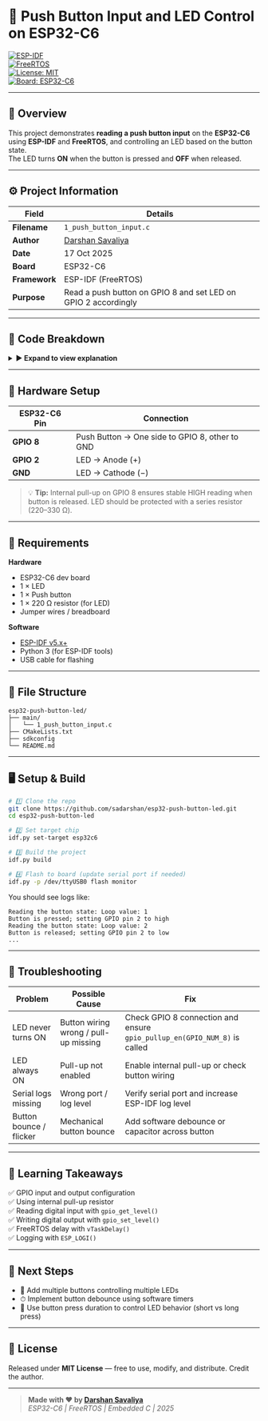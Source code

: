 
# 🔘 Push Button Input and LED Control on ESP32-C6  
[![ESP-IDF](https://img.shields.io/badge/ESP--IDF-v5.x-blue)](https://docs.espressif.com/projects/esp-idf/en/latest/)  
[![FreeRTOS](https://img.shields.io/badge/FreeRTOS-Enabled-green)](https://www.freertos.org/)  
[![License: MIT](https://img.shields.io/badge/License-MIT-yellow.svg)](LICENSE)  
[![Board: ESP32-C6](https://img.shields.io/badge/Board-ESP32--C6-orange)](https://www.espressif.com/en/products/socs/esp32-c6)

---

## 🧠 Overview
This project demonstrates **reading a push button input** on the **ESP32-C6** using **ESP-IDF** and **FreeRTOS**, and controlling an LED based on the button state.  
The LED turns **ON** when the button is pressed and **OFF** when released.

---

## ⚙️ Project Information

| Field | Details |
|-------|---------|
| **Filename** | `1_push_button_input.c` |
| **Author** | [Darshan Savaliya](https://github.com/sadarshan) |
| **Date** | 17 Oct 2025 |
| **Board** | ESP32-C6 |
| **Framework** | ESP-IDF (FreeRTOS) |
| **Purpose** | Read a push button on GPIO 8 and set LED on GPIO 2 accordingly |

---

## 🧩 Code Breakdown

<details>
<summary><b>▶ Expand to view explanation</b></summary>

### 1️⃣ Header Files
```c
#include <stdio.h>
#include "freertos/FreeRTOS.h"
#include "freertos/task.h"
#include "driver/gpio.h"
#include "esp_log.h"
```
Used for logging, delays, and GPIO control.

---

### 2️⃣ GPIO Setup
```c
gpio_reset_pin(GPIO_NUM_2);
gpio_set_direction(GPIO_NUM_2, GPIO_MODE_OUTPUT);

gpio_reset_pin(GPIO_NUM_8);
gpio_set_direction(GPIO_NUM_8, GPIO_MODE_INPUT);
gpio_pullup_en(GPIO_NUM_8);
```
- GPIO 2 → LED output  
- GPIO 8 → Push button input with internal pull-up

---

### 3️⃣ Main Loop
```c
while (1) {
    button_state = gpio_get_level(GPIO_NUM_8);
    if (button_state == 0) { // pressed
        gpio_set_level(GPIO_NUM_2, 1);
    } else { // released
        gpio_set_level(GPIO_NUM_2, 0);
    }
    vTaskDelay(100 / portTICK_PERIOD_MS);
}
```
Continuously reads button state and sets LED accordingly, with a 100 ms delay.
</details>

---

## 🔌 Hardware Setup

| ESP32-C6 Pin | Connection |
|---------------|------------|
| **GPIO 8**   | Push Button → One side to GPIO 8, other to GND |
| **GPIO 2**   | LED → Anode (+) |
| **GND**      | LED → Cathode (−) |

> 💡 **Tip:** Internal pull-up on GPIO 8 ensures stable HIGH reading when button is released. LED should be protected with a series resistor (220–330 Ω).

---

## 🧰 Requirements

**Hardware**
- ESP32-C6 dev board  
- 1 × LED  
- 1 × Push button  
- 1 × 220 Ω resistor (for LED)  
- Jumper wires / breadboard  

**Software**
- [ESP-IDF v5.x+](https://docs.espressif.com/projects/esp-idf/en/latest/esp32c6/get-started/)  
- Python 3 (for ESP-IDF tools)  
- USB cable for flashing

---

## 🧱 File Structure
```
esp32-push-button-led/
├── main/
│   └── 1_push_button_input.c
├── CMakeLists.txt
├── sdkconfig
└── README.md
```

---

## 🖥️ Setup & Build

```bash
# 1️⃣ Clone the repo
git clone https://github.com/sadarshan/esp32-push-button-led.git
cd esp32-push-button-led

# 2️⃣ Set target chip
idf.py set-target esp32c6

# 3️⃣ Build the project
idf.py build

# 4️⃣ Flash to board (update serial port if needed)
idf.py -p /dev/ttyUSB0 flash monitor
```

You should see logs like:
```
Reading the button state: Loop value: 1
Button is pressed; setting GPIO pin 2 to high
Reading the button state: Loop value: 2
Button is released; setting GPIO pin 2 to low
...
```

---

## 🧪 Troubleshooting

| Problem | Possible Cause | Fix |
|----------|----------------|-----|
| LED never turns ON | Button wiring wrong / pull-up missing | Check GPIO 8 connection and ensure `gpio_pullup_en(GPIO_NUM_8)` is called |
| LED always ON | Pull-up not enabled | Enable internal pull-up or check button wiring |
| Serial logs missing | Wrong port / log level | Verify serial port and increase ESP-IDF log level |
| Button bounce / flicker | Mechanical button bounce | Add software debounce or capacitor across button |

---

## 🧠 Learning Takeaways

✅ GPIO input and output configuration  
✅ Using internal pull-up resistor  
✅ Reading digital input with `gpio_get_level()`  
✅ Writing digital output with `gpio_set_level()`  
✅ FreeRTOS delay with `vTaskDelay()`  
✅ Logging with `ESP_LOGI()`  

---

## 🚀 Next Steps

- 🌟 Add multiple buttons controlling multiple LEDs  
- ⏱ Implement button debounce using software timers  
- 🔘 Use button press duration to control LED behavior (short vs long press)  

---

## 📜 License

Released under **MIT License** — free to use, modify, and distribute. Credit the author.

---

> **Made with ❤️ by [Darshan Savaliya](https://github.com/sadarshan)**  
> *ESP32-C6 | FreeRTOS | Embedded C | 2025*
